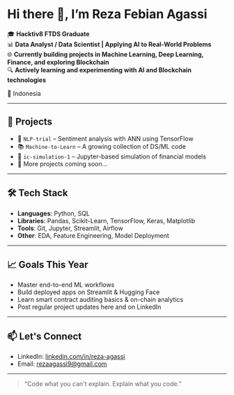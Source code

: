 # Hi there 👋, I’m Reza Febian Agassi

🎓 **Hacktiv8 FTDS Graduate**  
📊 **Data Analyst / Data Scientist | Applying AI to Real-World Problems**  
🌐 **Currently building projects in Machine Learning, Deep Learning, Finance, and exploring Blockchain**  
🔍 **Actively learning and experimenting with AI and Blockchain technologies**

📍 Indonesia

---

## 🚀 Projects
- 🧠 `NLP-trial` – Sentiment analysis with ANN using TensorFlow  
- 📚 `Machine-to-Learn` – A growing collection of DS/ML code  
- 🔢 `ic-simulation-1` – Jupyter-based simulation of financial models  
- 🧪 More projects coming soon...

---

## 🛠️ Tech Stack
- **Languages**: Python, SQL  
- **Libraries**: Pandas, Scikit-Learn, TensorFlow, Keras, Matplotlib  
- **Tools**: Git, Jupyter, Streamlit, Airflow  
- **Other**: EDA, Feature Engineering, Model Deployment  

---

## 📈 Goals This Year
- Master end-to-end ML workflows  
- Build deployed apps on Streamlit & Hugging Face  
- Learn smart contract auditing basics & on-chain analytics  
- Post regular project updates here and on LinkedIn

---

## 📫 Let's Connect
- LinkedIn: [linkedin.com/in/reza-agassi](https://www.linkedin.com/in/reza-agassi-62240b2b7)
- Email: rezaagassi9@gmail.com

---

> “Code what you can't explain. Explain what you code.”  


